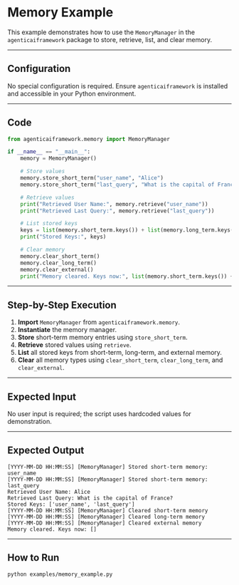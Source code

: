 # Memory Example

This example demonstrates how to use the `MemoryManager` in the `agenticaiframework` package to store, retrieve, list, and clear memory.

---

## Configuration
No special configuration is required. Ensure `agenticaiframework` is installed and accessible in your Python environment.

---

## Code

```python
from agenticaiframework.memory import MemoryManager

if __name__ == "__main__":
    memory = MemoryManager()

    # Store values
    memory.store_short_term("user_name", "Alice")
    memory.store_short_term("last_query", "What is the capital of France?")

    # Retrieve values
    print("Retrieved User Name:", memory.retrieve("user_name"))
    print("Retrieved Last Query:", memory.retrieve("last_query"))

    # List stored keys
    keys = list(memory.short_term.keys()) + list(memory.long_term.keys()) + list(memory.external.keys())
    print("Stored Keys:", keys)

    # Clear memory
    memory.clear_short_term()
    memory.clear_long_term()
    memory.clear_external()
    print("Memory cleared. Keys now:", list(memory.short_term.keys()) + list(memory.long_term.keys()) + list(memory.external.keys()))
```

---

## Step-by-Step Execution

1. **Import** `MemoryManager` from `agenticaiframework.memory`.
2. **Instantiate** the memory manager.
3. **Store** short-term memory entries using `store_short_term`.
4. **Retrieve** stored values using `retrieve`.
5. **List** all stored keys from short-term, long-term, and external memory.
6. **Clear** all memory types using `clear_short_term`, `clear_long_term`, and `clear_external`.

---

## Expected Input
No user input is required; the script uses hardcoded values for demonstration.

---

## Expected Output

```
[YYYY-MM-DD HH:MM:SS] [MemoryManager] Stored short-term memory: user_name
[YYYY-MM-DD HH:MM:SS] [MemoryManager] Stored short-term memory: last_query
Retrieved User Name: Alice
Retrieved Last Query: What is the capital of France?
Stored Keys: ['user_name', 'last_query']
[YYYY-MM-DD HH:MM:SS] [MemoryManager] Cleared short-term memory
[YYYY-MM-DD HH:MM:SS] [MemoryManager] Cleared long-term memory
[YYYY-MM-DD HH:MM:SS] [MemoryManager] Cleared external memory
Memory cleared. Keys now: []
```

---

## How to Run

```bash
python examples/memory_example.py
